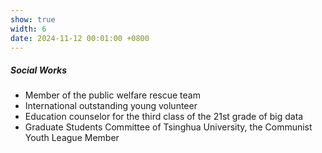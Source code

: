 ```yaml
---
show: true
width: 6
date: 2024-11-12 00:01:00 +0800
---
```

<div class="m-4">
    <h5><i class="fa-solid fa-heart-circle-check"></i> Social Works</h5>
    <ul>
        <li>Member of the public welfare rescue team</li>
        <li>International outstanding young volunteer</li>
        <li>Education counselor for the third class of the 21st grade of big data</li>
        <li>Graduate Students Committee of Tsinghua University, the Communist Youth League Member</li>
    </ul>
</div>

<!-- 
<div class="m-4">
    <h5>Education</h5>
    <ul class="list-unstyled mb-1">
        {% for item in site.data.profile.education %}
        <li class="media mb-1">
            <img src="{{ item.logo | relative_url }}" alt="{{ item.name }}" style="width: 18px;" class="mr-1 mt-1">
            <div class="media-body">
                <div>{{ item.name }}</div>
                <div class="small">{{ item.dept }}</div>
                <div class="small d-flex">
                    <div>{{ item.position }}</div>
                    <div class="mt-auto ml-auto no-break"><em>{{ item.date }}</em></div>
                </div>
            </div>
        </li>
        {% endfor %}
    </ul>
</div> -->
